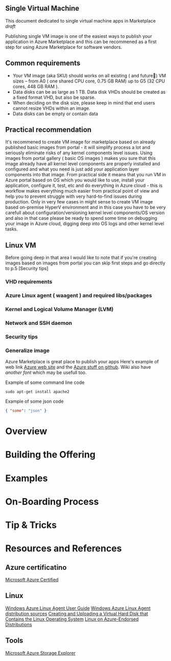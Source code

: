 ## Single Virtual Machine 

This document dedicated to single virtual machine apps in Marketplace
*draft* 

Publishing single VM image is one of the easiest ways to publish your application in Azure Marketplace and this can be recommened as a first step for using Azure Marketplace for software vendors. 

## Common requirements

* Your VM image (aka SKU) should works on all existing ( and future) VM sizes – from A0 ( one shared CPU core, 0.75 GB RAM) up to G5 (32 CPU cores, 448 GB RAM ).
* Data disks can be as large as 1 TB. Data disk VHDs should be created as a fixed format VHD, but also be sparse. 
* When deciding on the disk size, please keep in mind that end users cannot resize VHDs within an image.
* Data disks can be empty or contain data

## Practical recommendation

It's recommened to create VM image for marketplace based on already published basic images from portal - it will simplify process a lot and seriously eliminate risks of any kernel components level issues. Using images from portal gallery ( basic OS images ) makes you sure that this image already have all kernel level components are properly installed and configured and what you need is just add your application layer components into that image. From practical side it means that you run VM in Azure portal based on OS which you would like to use, install your application, configure it, test, etc and do everything in Azure cloud - this is workflow makes everything much easier from practical point of view and help you to prevent struggle with very hard-to-find issues during production. Only in very few cases in might sense to create VM image based on-premise HyperV environment and in this case you have to be very carefull about configuration/versioning kernel level components/OS version and also in that case please be ready to spend some time on debugging your image in Azure cloud, digging deep into OS logs and other kernel level tasks.



## Linux VM

Before going deep in that area I would like to note that if you're creating images based on images from portal you can skip first steps and go directly to p.5 [Security tips]

### VHD requirements
### Azure Linux agent ( waagent )  and required libs/packages 
### Kernel and Logical Volume Manager (LVM) 
### Network and SSH daemon
### Security tips 
### Generalize image



Azure Marketplace is great place to publish your apps
Here's example of web link [Azure web site](http://azure.microsoft.com//) and the [Azure stuff on github](http://azure.github.io/).
Wiki also have *another font* which may be usefull too.


Example of some command line code 


    sudo apt-get install apache2

Example of some json code
```json
{ "some": "json" }
```

# Overview 

# Building the Offering 

# Examples 

# On-Boarding Process 

# Tip & Tricks 

# Resources and References 

## Azure certificatino
[Microsoft Azure Certified](https://azure.microsoft.com/en-us/marketplace/partner-program/)

## Linux 
[Windows Azure Linux Agent User Guide](https://azure.microsoft.com/en-us/documentation/articles/virtual-machines-linux-agent-user-guide/)
[Windows Azure Linux Agent distribution sources](https://github.com/Azure/WALinuxAgent)
[Creating and Uploading a Virtual Hard Disk that Contains the Linux Operating System](https://azure.microsoft.com/en-us/documentation/articles/virtual-machines-linux-create-upload-vhd/)
[Linux on Azure-Endorsed Distributions](https://azure.microsoft.com/en-us/documentation/articles/virtual-machines-linux-endorsed-distributions/)

## Tools

[Microsoft Azure Storage Explorer](http://storageexplorer.com/)
